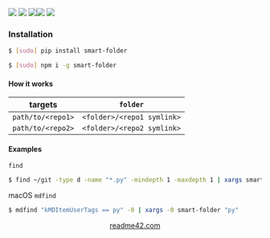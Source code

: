 <!--
https://readme42.com
-->



[![](https://img.shields.io/badge/OS-Unix-blue.svg?longCache=True)]()
[![](https://img.shields.io/pypi/v/smart-folder.svg?maxAge=3600)](https://pypi.org/project/smart-folder/)
[![](https://img.shields.io/npm/v/smart-folder.svg?maxAge=3600)](https://www.npmjs.com/package/smart-folder)[![](https://img.shields.io/badge/License-Unlicense-blue.svg?longCache=True)](https://unlicense.org/)
[![](https://github.com/andrewp-as-is/smart-folder/workflows/tests42/badge.svg)](https://github.com/andrewp-as-is/smart-folder/actions)

### Installation
```bash
$ [sudo] pip install smart-folder
```

```bash
$ [sudo] npm i -g smart-folder
```

#### How it works
targets|`folder`
-|-
`path/to/<repo1>`|`<folder>/<repo1 symlink>`
`path/to/<repo2>`|`<folder>/<repo2 symlink>`

#### Examples
`find`
```bash
$ find ~/git -type d -name "*.py" -mindepth 1 -maxdepth 1 | xargs smart-folder "py"
```

macOS `mdfind`
```bash
$ mdfind "kMDItemUserTags == py" -0 | xargs -0 smart-folder "py"
```

<p align="center">
    <a href="https://readme42.com/">readme42.com</a>
</p>
